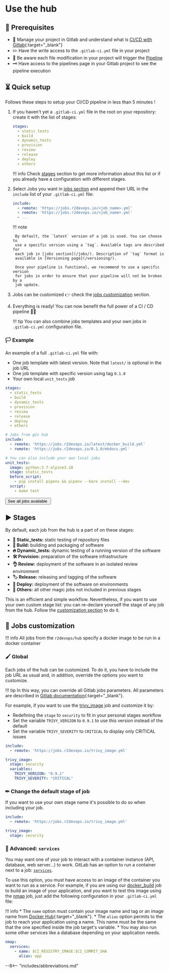 # Use the hub

## 📝 Prerequisites

- 🦊  Manage your project in Gitlab and understand what is [CI/CD with Gitlab](https://docs.gitlab.com/ee/ci/){:target="_blank"}
- ✏️   Have the write access to the `.gitlab-ci.yml` file in your project
- 🔫  Be aware each file modification in your project will trigger the [Pipeline](/r2bulary/#pipeline)
- 🗝  Have access to the pipelines page in your Gitlab project to see the pipeline execution

## ⏳ Quick setup

Follows these steps to setup your CI/CD pipeline in less than 5 minutes !

1. If you haven't yet a `.gitlab-ci.yml` file in the root on your repository:
   create it with the list of stages:

    ```yaml
    stages:
      - static_tests
      - build
      - dynamic_tests
      - provision
      - review
      - release
      - deploy
      - others
    ```

    !!! info
        Check [stages](#stages) section to get more information about this list
        or if you already have a configuration with different stages.

2. Select Jobs you want in [jobs section](/jobs/) and append their URL in the
   `include` list of your `.gitlab-ci.yml` file:

    ```yaml
    include:
      - remote: 'https://jobs.r2devops.io/<job_name>.yml'
      - remote: 'https://jobs.r2devops.io/<job_name>.yml'
      - ...
    ```

    !!! note

        By default, the `latest` version of a job is used. You can choose to
        use a specific version using a `tag`. Available tags are described for
        each job in [jobs section](/jobs/). Description of `tag` format is
        available in [Versioning page](/versioning/).

        Once your pipeline is functional, we recommend to use a specific version
        for jobs in order to ensure that your pipeline will not be broken by a
        job update.

3. Jobs can be customized 👉 check the [jobs
   customization](#jobs-customization) section.

4. Everything is ready! You can now benefit the full power of a CI / CD
   pipeline 🎉🚀

    !!! tip
        You can also combine jobs templates and your own jobs in
        `.gitlab-ci.yml` configuration file.

### 🏳󠁵󠁳󠁴󠁸󠁿 Example

An example of a full `.gitlab-ci.yml` file with:

* One job template with latest version. Note that `latest/` is optional in the
  job URL
* One job template with specific version using tag `0.1.0`
* Your own local `unit_tests` job

``` yaml
stages:
  - static_tests
  - build
  - dynamic_tests
  - provision
  - review
  - release
  - deploy
  - others

# Jobs from g2s hub
include:
  - remote: 'https://jobs.r2devops.io/latest/docker_build.yml'
  - remote: 'https://jobs.r2devops.io/0.1.0/mkdocs.yml'

# You can also include your own local jobs
unit_tests:
  image: python:3.7-alpine3.10
  stage: static_tests
  before_script:
    - pip install pipenv && pipenv --bare install --dev
  script:
    - make test
```

<a alt="See all jobs" href="/jobs">
    <button class="md-button border-radius-10 md-button-center" >
        See all jobs available <img alt="" class="heart" src="../images/rocket.png">
    </button>
</a>

## ▶ Stages

By default, each job from the hub is a part of on these stages:

* **🔎 Static_tests:** static testing of  repository files
* **🧱 Build:** building and packaging of software
* **🔥 Dynamic_tests:** dynamic testing of a running version of the software
* **🛠 Provision:** preparation of the software infrastructure
* **👌 Review:** deployment of the software in an isolated review environment
* **🏷 Release:** releasing and tagging of the software
* **🚀 Deploy:** deployment of the software on environments
* **🦄 Others:** all other magic jobs not included in previous stages

This is an efficient and simple workflow. Nevertheless, if you want to use your
own custom stage list: you can re-declare yourself the stage of any job from
the hub. Follow the [customization section](#jobs-customization) to do it.

## 🔧 Jobs customization

!!! info
    All jobs from the `r2devops/hub` specify a docker image to be run in a
    docker container

### 🖌 Global

Each jobs of the hub can be customized. To do it, you have to include the job
URL as usual and, in addition, override the options you want to customize.

!!! tip
    In this way, you can override all Gitlab jobs parameters. All parameters
    are described in [Gitlab
    documentation](https://docs.gitlab.com/ee/ci/yaml/){:target="_blank"}.

For example, if you want to use the [trivy_image](/jobs/dynamic_tests/trivy_image/) job and
customize it by:

* Redefining the `stage` to `security` to fit in your personal stages workflow
* Set the variable `TRIVY_VERSION` to `0.9.1` to use this version instead of
  the default
* Set the variable `TRIVY_SEVERITY` to `CRITICAL` to display only CRITICAL
  issues

```yaml
include:
  - remote: 'https://jobs.r2devops.io/trivy_image.yml'

trivy_image:
  stage: security
  variables:
    TRIVY_VERSION: "0.9.1"
    TRIVY_SEVERITY: "CRITICAL"
```

### ✏ Change the default stage of job

If you want to use your own stage name it's possible to do so when including
your job.

```yaml
include:
  - remote: 'https://jobs.r2devops.io/trivy_image.yml'

trivy_image:
  stage: security
```


### 🐳 Advanced: `services`

You may want one of your job to interact with a container instance (API,
database, web server...) to work. GitLab has an option to run a container next
to a job: [`services`](https://docs.gitlab.com/ee/ci/yaml/#services).

To use this option, you must have access to an image of the container you want
to run as a service. For example, if you are using our
[docker_build](https://r2devops.io/jobs/build/docker_build/) job to build an
image of your application, and you want to test this image using the
[nmap](/jobs/dynamic_tests/nmap/) job, just add the following configuration in
your `.gitlab-ci.yml` file:

!!! info
    * The `name` option must contain your image name and tag or an image name from [Docker Hub](https://hub.docker.com){:target="_blank"}.
    * The `alias` option permits to the job to reach your application using a name. This name
    must be the same that the one specified inside the job target's variable.
    * You may also run some other services like a database depending on your application needs.

```yaml
nmap:
  services:
    - name: $CI_REGISTRY_IMAGE:$CI_COMMIT_SHA
      alias: app
```

--8<-- "includes/abbreviations.md"
